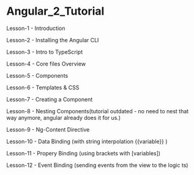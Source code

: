 # Angular_2_Tutorial

Lesson-1 - Introduction

Lesson-2 - Installing the Angular CLI

Lesson-3 - Intro to TypeScript

Lesson-4 - Core files Overview

Lesson-5 - Components

Lesson-6 - Templates & CSS

Lesson-7 - Creating a Component

Lesson-8 - Nesting Components(tutorial outdated - no need to nest that way anymore, angular already does it for us.)

Lesson-9 - Ng-Content Directive

Lesson-10 - Data Binding (with string interpolation {{variable}} )

Lesson-11 - Propery Binding (using brackets with [variables])

Lesson-12 - Event Binding (sending events from the view to the logic ts)
